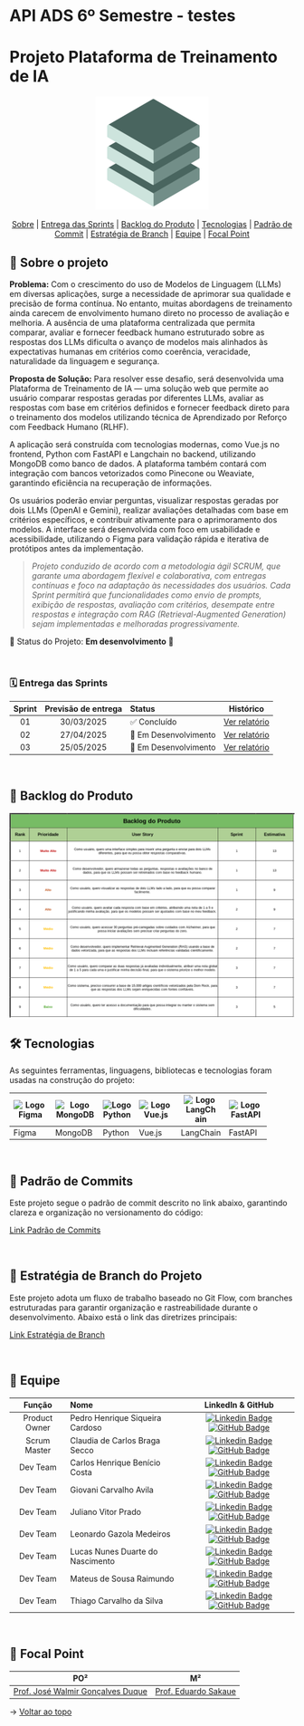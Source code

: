 # API ADS 6º Semestre - testes

# Projeto Plataforma de Treinamento de IA

<p align="center">
      <img src="/Documentacao/img/fullstack.png" alt="Logo da Equipe FullStack">

<span id="topo">
<p align="center">
    <a href="#sobre">Sobre</a>  | 
    <a href="#sprints">Entrega das Sprints</a>  |  
    <a href="#backlogs">Backlog do Produto</a>  |  
    <a href="#tecnologias">Tecnologias</a>  |  
    <a href="#commit">Padrão de Commit</a>  |
    <a href="#branch">Estratégia de Branch</a>  |
    <a href="#equipe">Equipe</a>  |  
    <a href="#focal">Focal Point</a>  
    
</p>
   
<span id="sobre">

## :bookmark_tabs: Sobre o projeto

**Problema:** 
Com o crescimento do uso de Modelos de Linguagem (LLMs) em diversas aplicações, surge a necessidade de aprimorar sua qualidade e precisão de forma contínua. No entanto, muitas abordagens de treinamento ainda carecem de envolvimento humano direto no processo de avaliação e melhoria. A ausência de uma plataforma centralizada que permita comparar, avaliar e fornecer feedback humano estruturado sobre as respostas dos LLMs dificulta o avanço de modelos mais alinhados às expectativas humanas em critérios como coerência, veracidade, naturalidade da linguagem e segurança.

**Proposta de Solução:** 
Para resolver esse desafio, será desenvolvida uma Plataforma de Treinamento de IA — uma solução web que permite ao usuário comparar respostas geradas por diferentes LLMs, avaliar as respostas com base em critérios definidos e fornecer feedback direto para o treinamento dos modelos utilizando técnica de Aprendizado por Reforço com Feedback Humano (RLHF).

A aplicação será construída com tecnologias modernas, como Vue.js no frontend, Python com FastAPI e Langchain no backend, utilizando MongoDB como banco de dados. A plataforma também contará com integração com bancos vetorizados como Pinecone ou Weaviate, garantindo eficiência na recuperação de informações.

Os usuários poderão enviar perguntas, visualizar respostas geradas por dois LLMs (OpenAI e Gemini), realizar avaliações detalhadas com base em critérios específicos, e contribuir ativamente para o aprimoramento dos modelos. A interface será desenvolvida com foco em usabilidade e acessibilidade, utilizando o Figma para validação rápida e iterativa de protótipos antes da implementação.


> _Projeto conduzido de acordo com a metodologia ágil SCRUM, que garante uma abordagem flexível e colaborativa, com entregas contínuas e foco na adaptação às necessidades dos usuários. Cada Sprint permitirá que funcionalidades como envio de prompts, exibição de respostas, avaliação com critérios, desempate entre respostas e integração com RAG (Retrieval-Augmented Generation) sejam implementadas e melhoradas progressivamente._

:pushpin: Status do Projeto: **Em desenvolvimento** 🚧



<br>

<span id="sprints">

### :spiral_calendar: Entrega das Sprints

| Sprint | Previsão de entrega | Status | Histórico |
|:--:|:----------:|:-------------------|:-------------------------------------------------:|
| 01 | 30/03/2025 | :white_check_mark: Concluído | [Ver relatório](https://github.com/FATEC-FULLSTACK/API6/blob/main/Documentacao/Sprint01/README.md) |
| 02 | 27/04/2025 | :construction: Em Desenvolvimento | [Ver relatório](https://github.com/FATEC-FULLSTACK/API6/blob/main/Documentacao/Sprint02/README.md) |
| 03 | 25/05/2025 | :construction: Em Desenvolvimento | [Ver relatório](https://github.com/FATEC-FULLSTACK/API6/blob/main/Documentacao/Sprint03/README.md) |


<br>


<span id="backlogs">

## :dart: Backlog do Produto

<p align="center">
      <img src="/Documentacao/img/backlog.png" alt="Backlog do Produto">


<br>


<span id="tecnologias">

## 🛠️ Tecnologias

As seguintes ferramentas, linguagens, bibliotecas e tecnologias foram usadas na construção do projeto:

<table>
  <thead>
    <th><img
    src="https://user-images.githubusercontent.com/89823203/190877360-8c7f93cf-5f62-4f49-8641-3b605deb513e.png"
    alt="Logo Figma"
    title="Figma"
    style="display: inline-block; margin: 0 auto; width: 60px"></th>
    <th><img
    src="https://cdn.jsdelivr.net/gh/devicons/devicon@latest/icons/mongodb/mongodb-original.svg"
    alt="Logo MongoDB"
    title="MongoDB"
    style="display: inline-block; margin: 0 auto; width: 70px"></th>
    <th><img
    src="https://cdn.jsdelivr.net/gh/devicons/devicon@latest/icons/python/python-original.svg"
    alt="Logo Python"
    title="Python"
    style="display: inline-block; margin: 0 auto; width: 50px"></th>
    <th><img
    src="https://cdn.jsdelivr.net/gh/devicons/devicon@latest/icons/vuejs/vuejs-original.svg"
    alt="Logo Vue.js"
    title="Vue.js"
    style="display: inline-block; margin: 0 auto; width: 60px"></th>
    <th><img
    src="/docs/langchain.png"
    alt="Logo LangChain"
    title="LangChain"
    style="display: inline-block; margin: 0 auto; width: 60px"></th>
    <th><img
    src="https://cdn.jsdelivr.net/gh/devicons/devicon@latest/icons/fastapi/fastapi-original.svg"
    alt="Logo FastAPI"
    title="FastAPI"
    style="display: inline-block; margin: 0 auto; width: 60px"></th>
  </thead>

  <tbody>
    <td>Figma</td>
    <td>MongoDB</td>
    <td>Python</td>
    <td>Vue.js</td>
    <td>LangChain</td>
    <td>FastAPI</td>
  </tbody>

</table>


<br>


<span id="commit">

## :pencil: Padrão de Commits

Este projeto segue o padrão de commit descrito no link abaixo, garantindo clareza e organização no versionamento do código:

[Link Padrão de Commits](https://github.com/FATEC-FULLSTACK/API6/blob/main/Documentacao/Commits/README.md)


<br>


<span id="branch">

## :deciduous_tree:  Estratégia de Branch do Projeto

Este projeto adota um fluxo de trabalho baseado no Git Flow, com branches estruturadas para garantir organização e rastreabilidade durante o desenvolvimento. Abaixo está o link das diretrizes principais:

[Link Estratégia de Branch](https://github.com/FATEC-FULLSTACK/API6/blob/main/Documentacao/Branch/README.md)


<br>


<span id="equipe">

## :bust_in_silhouette: Equipe

|    Função     | Nome                             |                                                                                                                                                  LinkedIn & GitHub                                                                                                                                                   |
| :-----------: | :------------------------------- | :------------------------------------------------------------------------------------------------------------------------------------------------------------------------------------------------------------------------------------------------------------------------------------------------------------------: |
| Product Owner | Pedro Henrique Siqueira Cardoso        | [![Linkedin Badge](https://img.shields.io/badge/Linkedin-blue?style=flat-square&logo=Linkedin&logoColor=white)](https://www.linkedin.com/in/pedro-cardoso-6b93011b6/) [![GitHub Badge](https://img.shields.io/badge/GitHub-111217?style=flat-square&logo=github&logoColor=white)](https://github.com/PhscZ) |
| Scrum Master  | Claudia de Carlos Braga Secco    |   [![Linkedin Badge](https://img.shields.io/badge/Linkedin-blue?style=flat-square&logo=Linkedin&logoColor=white)](https://www.linkedin.com/in/cláudia-braga-79b6b2278/) [![GitHub Badge](https://img.shields.io/badge/GitHub-111217?style=flat-square&logo=github&logoColor=white)](https://github.com/ClaudiaCBS)   |
|   Dev Team    | Carlos Henrique Benício Costa                |        [![Linkedin Badge](https://img.shields.io/badge/Linkedin-blue?style=flat-square&logo=Linkedin&logoColor=white)](https://www.linkedin.com/in/carlos-henrique-b-40a4b5108/) [![GitHub Badge](https://img.shields.io/badge/GitHub-111217?style=flat-square&logo=github&logoColor=white)](https://github.com/Carlos-Henrique39)         |
|   Dev Team    | Giovani Carvalho Avila                |        [![Linkedin Badge](https://img.shields.io/badge/Linkedin-blue?style=flat-square&logo=Linkedin&logoColor=white)](https://www.linkedin.com/in/giovani-carvalho-avila-80593a224/) [![GitHub Badge](https://img.shields.io/badge/GitHub-111217?style=flat-square&logo=github&logoColor=white)](https://github.com/GiovaniAvila)         |
|   Dev Team    | Juliano Vitor Prado                |        [![Linkedin Badge](https://img.shields.io/badge/Linkedin-blue?style=flat-square&logo=Linkedin&logoColor=white)](https://www.linkedin.com/in/juliano-prado-078a3920b/) [![GitHub Badge](https://img.shields.io/badge/GitHub-111217?style=flat-square&logo=github&logoColor=white)](https://github.com/julianopradoo)         |
|   Dev Team    | Leonardo Gazola Medeiros                |        [![Linkedin Badge](https://img.shields.io/badge/Linkedin-blue?style=flat-square&logo=Linkedin&logoColor=white)](https://www.linkedin.com/in/leonardo-gazola/) [![GitHub Badge](https://img.shields.io/badge/GitHub-111217?style=flat-square&logo=github&logoColor=white)](https://github.com/Leonardo-Gazola-Medeiros)         |
|   Dev Team    | Lucas Nunes Duarte do Nascimento |    [![Linkedin Badge](https://img.shields.io/badge/Linkedin-blue?style=flat-square&logo=Linkedin&logoColor=white)](https://www.linkedin.com/in/lucas-nunes-nascimento/) [![GitHub Badge](https://img.shields.io/badge/GitHub-111217?style=flat-square&logo=github&logoColor=white)](https://github.com/Lkduarte)     |
|   Dev Team    | Mateus de Sousa Raimundo         |  [![Linkedin Badge](https://img.shields.io/badge/Linkedin-blue?style=flat-square&logo=Linkedin&logoColor=white)](https://www.linkedin.com/in/mateus-sousa-ba976423a/) [![GitHub Badge](https://img.shields.io/badge/GitHub-111217?style=flat-square&logo=github&logoColor=white)](https://github.com/MateusdiSousa)  |
|   Dev Team    | Thiago Carvalho da Silva         |  [![Linkedin Badge](https://img.shields.io/badge/Linkedin-blue?style=flat-square&logo=Linkedin&logoColor=white)](https://www.linkedin.com/in/thiago-silva-49bb74168/) [![GitHub Badge](https://img.shields.io/badge/GitHub-111217?style=flat-square&logo=github&logoColor=white)](https://github.com/tsilvadev89)  |


<br>


<span id="focal">

## 🚀 Focal Point<a id="focal"></a>

|                                  PO²                                  |                                           M²                                           |
| :-------------------------------------------------------------------: | :------------------------------------------------------------------------------------: |
| <a href='https://www.linkedin.com/in/walmir-duque/'>Prof. José Walmir Gonçalves Duque</a> | <a href='http://lattes.cnpq.br/5948825528321491'>Prof. Eduardo Sakaue</a> |

→ [Voltar ao topo](#topo)
